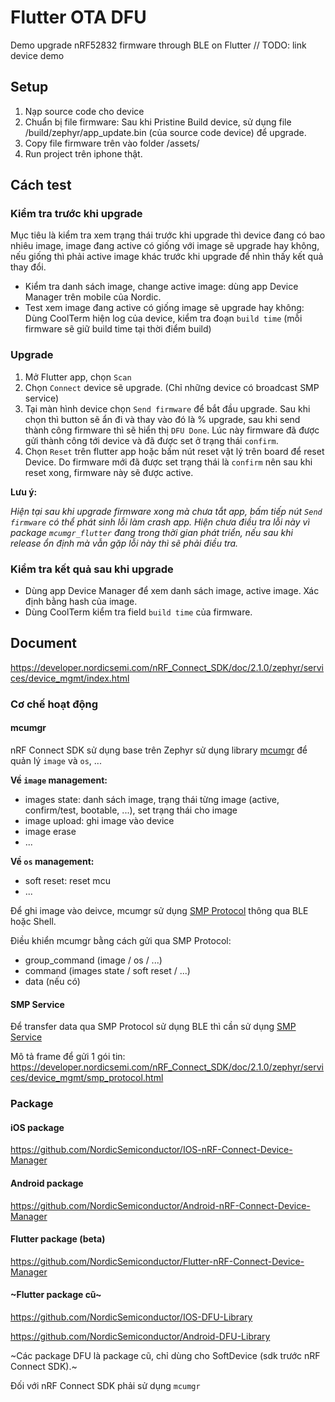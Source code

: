 # Flutter OTA DFU
Demo upgrade nRF52832 firmware through BLE on Flutter
// TODO: link device demo

## Setup

1. Nạp source code cho device
2. Chuẩn bị file firmware: Sau khi Pristine Build device, sử dụng file /build/zephyr/app_update.bin (của source code device) để upgrade.
3. Copy file firmware trên vào folder /assets/
4. Run project trên iphone thật.

## Cách test

### Kiểm tra trước khi upgrade

Mục tiêu là kiểm tra xem trạng thái trước khi upgrade thì device đang có bao nhiêu image, image đang active có giống với image sẽ upgrade hay không, nếu giống thì phải active image khác trước khi upgrade để nhìn thấy kết quả thay đổi.

- Kiểm tra danh sách image, change active image: dùng app Device Manager trên mobile của Nordic.
- Test xem image đang active có giống image sẽ upgrade hay không: Dùng CoolTerm hiện log của device, kiểm tra đoạn `build time` (mỗi firmware sẽ giữ build time tại thời điểm build)

### Upgrade

1. Mở Flutter app, chọn `Scan`
2. Chọn `Connect` device sẽ upgrade. (Chỉ những device có broadcast SMP service)
3. Tại màn hình device chọn `Send firmware` để bắt đầu upgrade. Sau khi chọn thì button sẽ ẩn đi và thay vào đó là % upgrade, sau khi send thành công firmware thì sẽ hiển thị `DFU Done`. Lúc này firmware đã được gửi thành công tới device và đã được set ở trạng thái `confirm`.
4. Chọn `Reset` trên flutter app hoặc bấm nút reset vật lý trên board để reset Device. Do firmware mới đã được set trạng thái là `confirm` nên sau khi reset xong, firmware này sẽ được active.

**Lưu ý:**

_Hiện tại sau khi upgrade firmware xong mà chưa tắt app, bấm tiếp nút `Send firmware` có thể phát sinh lỗi làm crash app. Hiện chưa điều tra lỗi này vì package `mcumgr_flutter` đang trong thời gian phát triển, nếu sau khi release ổn định mà vẫn gặp lỗi này thì sẽ phải điều tra._

### Kiểm tra kết quả sau khi upgrade

- Dùng app Device Manager để xem danh sách image, active image. Xác định bằng hash của image.
- Dùng CoolTerm kiểm tra field `build time` của firmware.

## Document

https://developer.nordicsemi.com/nRF_Connect_SDK/doc/2.1.0/zephyr/services/device_mgmt/index.html

### Cơ chế hoạt động

#### mcumgr

nRF Connect SDK sử dụng base trên Zephyr sử dụng library [mcumgr](https://github.com/nrfconnect/sdk-mcumgr) để quản lý `image` và `os`, ...

**Về `image` management:**
- images state: danh sách image, trạng thái từng image (active, confirm/test, bootable, ...), set trạng thái cho image
- image upload: ghi image vào device
- image erase
- ...

**Về `os` management:**
- soft reset: reset mcu
- ...

Để ghi image vào deivce, mcumgr sử dụng [SMP Protocol](https://developer.nordicsemi.com/nRF_Connect_SDK/doc/2.1.0/zephyr/services/device_mgmt/smp_protocol.html) thông qua BLE hoặc Shell.

Điều khiển mcumgr bằng cách gửi qua SMP Protocol:
- group_command (image / os / ...)
- command (images state / soft reset / ...)
- data (nếu có)

#### SMP Service

Để transfer data qua SMP Protocol sử dụng BLE thì cần sử dụng [SMP Service](https://docs.zephyrproject.org/latest/services/device_mgmt/smp_transport.html#ble-bluetooth-low-energy)

Mô tả frame để gửi 1 gói tin: https://developer.nordicsemi.com/nRF_Connect_SDK/doc/2.1.0/zephyr/services/device_mgmt/smp_protocol.html

### Package
#### iOS package

https://github.com/NordicSemiconductor/IOS-nRF-Connect-Device-Manager

#### Android package

https://github.com/NordicSemiconductor/Android-nRF-Connect-Device-Manager

#### Flutter package (beta)

https://github.com/NordicSemiconductor/Flutter-nRF-Connect-Device-Manager

#### ~Flutter package cũ~

https://github.com/NordicSemiconductor/IOS-DFU-Library

https://github.com/NordicSemiconductor/Android-DFU-Library

~Các package DFU là package cũ, chỉ dùng cho SoftDevice (sdk trước nRF Connect SDK).~

Đối với nRF Connect SDK phải sử dụng `mcumgr`
